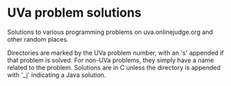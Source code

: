 UVa problem solutions
=====================

Solutions to various programming problems on uva.onlinejudge.org and other
random places.

Directories are marked by the UVa problem number, with an 's' appended if that
problem is solved. For non-UVa problems, they simply have a name related to the
problem. Solutions are in C unless the directory is appended with '_j'
indicating a Java solution.

